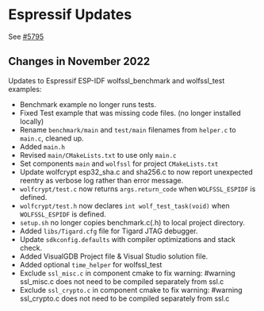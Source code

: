 # Espressif Updates

See [#5795]()

## Changes in November 2022

Updates to Espressif ESP-IDF wolfssl_benchmark and wolfssl_test examples:

- Benchmark example no longer runs tests.
- Fixed Test example that was missing code files. (no longer installed locally)
- Rename `benchmark/main` and `test/main` filenames from `helper.c` to `main.c`, cleaned up.
- Added `main.h`
- Revised `main/CMakeLists.txt` to use only `main.c`
- Set components `main` and `wolfssl` for project `CMakeLists.txt`
- Update wolfcrypt esp32_sha.c and sha256.c to now report unexpected reentry as verbose log rather than error message.
- `wolfcrypt/test.c` now returns `args.return_code` when `WOLFSSL_ESPIDF` is defined.
- `wolfcrypt/test.h` now declares `int wolf_test_task(void)` when `WOLFSSL_ESPIDF` is defined.
- `setup.sh` no longer copies benchmark.c(.h) to local project directory.
- Added `libs/Tigard.cfg` file for Tigard JTAG debugger.
- Update `sdkconfig.defaults` with compiler optimizations and stack check.
- Added VisualGDB Project file & Visual Studio solution file.
- Added optional `time_helper` for wolfssl_test
- Exclude `ssl_misc.c` in component cmake to fix warning:  #warning ssl_misc.c does not need to be compiled separately from ssl.c
- Exclude `ssl_crypto.c` in component cmake to fix warning:  #warning ssl_crypto.c does not need to be compiled separately from ssl.c
